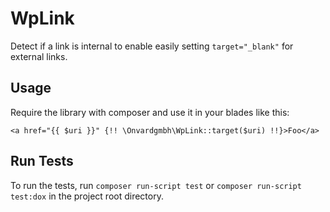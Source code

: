 WpLink
======

Detect if a link is internal to enable easily setting `target="_blank"` for external links.

## Usage
Require the library with composer and use it in your blades like this:
```blade
<a href="{{ $uri }}" {!! \Onvardgmbh\WpLink::target($uri) !!}>Foo</a>
```

## Run Tests
To run the tests, run `composer run-script test` or `composer run-script test:dox` in the project root directory.
